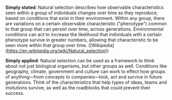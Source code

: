 **Simply stated**: Natural selection describes how observable characteristics seen within a group of individuals changes over time as they reproduce, based on conditions that exist in their environment. Within any group, there are variations on a certain observable characteristic ("phenotype") common to that group that can persist over time, across generations. Environmental conditions can act to increase the likelihood that individuals with a certain phenotype survive in greater numbers, allowing that characteristic to be seen more within that group over time. ([Wikipedia] (https://en.wikipedia.org/wiki/Natural_selection))

**Simply applied**: Natural selection can be used as a framework to think about not just biological organisms, but other groups as well. Conditions like geography, climate, government and culture can work to effect how groups of anything—from concepts to companies—look, act and survive in future generations. Think of the characteristics that help types of ideas, teams and insitutions survive, as well as the roadblocks that could prevent their success.
